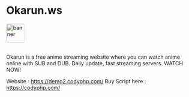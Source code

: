# Okarun.ws
<img style="object-fit: contain; border-radius: 4px; margin-bottom: 16px" src="https://demo2.codyphp.com/assets/img/logo.png?v=1.1" alt="banner" height="50">

Okarun is a free anime streaming website where you can watch anime online with SUB and DUB. Daily update, fast streaming servers. WATCH NOW!

Website : https://demo2.codyphp.com/
Buy Script here : https://codyphp.com/

